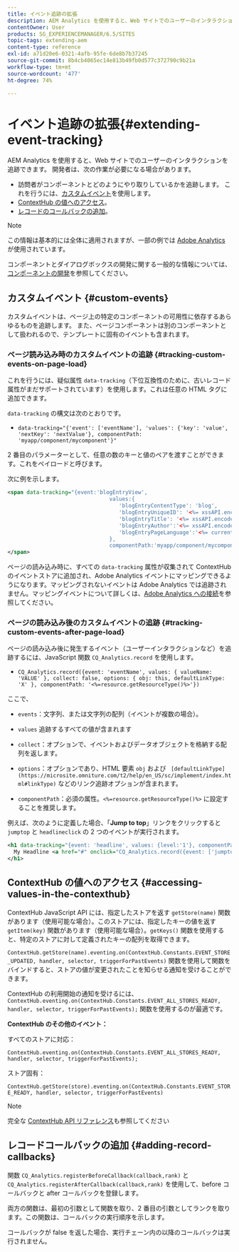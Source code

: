 ```yaml
---
title: イベント追跡の拡張
description: AEM Analytics を使用すると、Web サイトでのユーザーのインタラクションを追跡できます
contentOwner: User
products: SG_EXPERIENCEMANAGER/6.5/SITES
topic-tags: extending-aem
content-type: reference
exl-id: a71d20e6-0321-4afb-95fe-6de8b7b37245
source-git-commit: 8b4cb4065ec14e813b49fb0d577c372790c9b21a
workflow-type: tm+mt
source-wordcount: '477'
ht-degree: 74%

---
```


# イベント追跡の拡張{#extending-event-tracking}

AEM Analytics を使用すると、Web サイトでのユーザーのインタラクションを追跡できます。 開発者は、次の作業が必要になる場合があります。

* 訪問者がコンポーネントとどのようにやり取りしているかを追跡します。 これを行うには、[カスタムイベント](#custom-events)を使用します。
* [ContextHub の値へのアクセス](/help/sites-developing/extending-analytics.md#accessing-values-in-the-contexthub)。
* [レコードのコールバックの追加](#adding-record-callbacks)。

>[!NOTE]
>
>この情報は基本的には全体に適用されますが、一部の例では [Adobe Analytics](/help/sites-administering/adobeanalytics.md) が使用されています。
>
>コンポーネントとダイアログボックスの開発に関する一般的な情報については、[コンポーネントの開発](/help/sites-developing/components.md)を参照してください。

## カスタムイベント {#custom-events}

カスタムイベントは、ページ上の特定のコンポーネントの可用性に依存するあらゆるものを追跡します。 また、ページコンポーネントは別のコンポーネントとして扱われるので、テンプレートに固有のイベントも含まれます。

### ページ読み込み時のカスタムイベントの追跡 {#tracking-custom-events-on-page-load}

これを行うには、疑似属性 `data-tracking`（下位互換性のために、古いレコード属性がまだサポートされています）を使用します。これは任意の HTML タグに追加できます。

`data-tracking` の構文は次のとおりです。

* `data-tracking="{'event': ['eventName'], 'values': {'key': 'value', 'nextKey': 'nextValue'}, componentPath: 'myapp/component/mycomponent'}"`

2 番目のパラメーターとして、任意の数のキーと値のペアを渡すことができます。これをペイロードと呼びます。

次に例を示します。

```xml
<span data-tracking="{event:'blogEntryView',
                                values:{
                                   'blogEntryContentType': 'blog',
                                   'blogEntryUniqueID': '<%= xssAPI.encodeForJSString(entry.getId()) %>',
                                   'blogEntryTitle': '<%= xssAPI.encodeForJSString(entry.getTitle()) %>',
                                   'blogEntryAuthor':'<%= xssAPI.encodeForJSString(entry.getAuthor()) %>',
                                   'blogEntryPageLanguage':'<%= currentPage.getLanguage(true) %>'
                                },
                                componentPath:'myapp/component/mycomponent'}">
</span>
```

ページの読み込み時に、すべての `data-tracking` 属性が収集されて ContextHub のイベントストアに追加され、Adobe Analytics イベントにマッピングできるようになります。マッピングされないイベントは Adobe Analytics では追跡されません。マッピングイベントについて詳しくは、[Adobe Analytics への接続](/help/sites-administering/adobeanalytics.md)を参照してください。

### ページの読み込み後のカスタムイベントの追跡 {#tracking-custom-events-after-page-load}

ページの読み込み後に発生するイベント（ユーザーインタラクションなど）を追跡するには、JavaScript 関数 `CQ_Analytics.record` を使用します。

* `CQ_Analytics.record({event: 'eventName', values: { valueName: 'VALUE' }, collect: false, options: { obj: this, defaultLinkType: 'X' }, componentPath: '<%=resource.getResourceType()%>'})`

ここで、

* `events`：文字列、または文字列の配列（イベントが複数の場合）。

* `values` 追跡するすべての値が含まれます
* `collect`：オプションで、イベントおよびデータオブジェクトを格納する配列を返します。
* `options`：オプションであり、HTML 要素 `obj` および ` [defaultLinkType](https://microsite.omniture.com/t2/help/en_US/sc/implement/index.html#linkType)` などのリンク追跡オプションが含まれます。

* `componentPath`：必須の属性。`<%=resource.getResourceType()%>` に設定することを推奨します。

例えば、次のように定義した場合、「**Jump to top**」リンクをクリックすると `jumptop` と `headlineclick` の 2 つのイベントが実行されます。

```xml
<h1 data-tracking="{event: 'headline', values: {level:'1'}, componentPath: '<%=resource.getResourceType()%>'}">
  My Headline <a href="#" onclick="CQ_Analytics.record({event: ['jumptop','headlineclick'],  values: {level:'1'}, componentPath: '<%=resource.getResourceType()%>'})">Jump to top</a>
</h1>
```

## ContextHub の値へのアクセス {#accessing-values-in-the-contexthub}

ContextHub JavaScript API には、指定したストアを返す `getStore(name)` 関数があります（使用可能な場合）。このストアには、指定したキーの値を返す `getItem(key)` 関数があります（使用可能な場合）。`getKeys()` 関数を使用すると、特定のストアに対して定義されたキーの配列を取得できます。

`ContextHub.getStore(name).eventing.on(ContextHub.Constants.EVENT_STORE_UPDATED, handler, selector, triggerForPastEvents)` 関数を使用して関数をバインドすると、ストアの値が変更されたことを知らせる通知を受けることができます。

ContextHub の利用開始の通知を受けるには、`ContextHub.eventing.on(ContextHub.Constants.EVENT_ALL_STORES_READY, handler, selector, triggerForPastEvents);` 関数を使用するのが最適です。

**ContextHub のその他のイベント：**

すべてのストアに対応：

`ContextHub.eventing.on(ContextHub.Constants.EVENT_ALL_STORES_READY, handler, selector, triggerForPastEvents);`

ストア固有：

`ContextHub.getStore(store).eventing.on(ContextHub.Constants.EVENT_STORE_READY, handler, selector, triggerForPastEvents)`

>[!NOTE]
>
>完全な [ContextHub API リファレンス](https://experienceleague.adobe.com/docs/experience-manager-65/developing/personlization/contexthub-api.html?lang=ja)も参照してください

## レコードコールバックの追加 {#adding-record-callbacks}

関数 `CQ_Analytics.registerBeforeCallback(callback,rank)` と `CQ_Analytics.registerAfterCallback(callback,rank)` を使用して、before コールバックと after コールバックを登録します。

両方の関数は、最初の引数として関数を取り、2 番目の引数としてランクを取ります。この関数は、コールバックの実行順序を示します。

コールバックが false を返した場合、実行チェーン内の以降のコールバックは実行されません。
